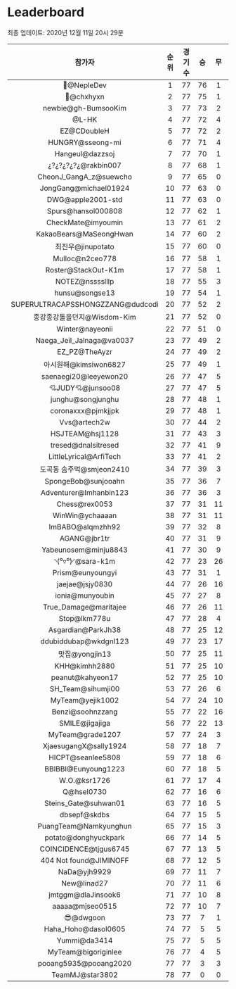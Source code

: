 # Leaderboard
최종 업데이트: 2020년 12월 11일 20시 29분




| 참가자 | 순위 | 경기수 | 승 | 무 | 패 | 승점 |
|:---:|:---:|:---:|:---:|:---:|:---:|:---:|
| 💸@NepleDev | 1 | 77 | 76 | 1 | 0 | 229 |
| 👑@chxhyxn | 2 | 77 | 75 | 1 | 1 | 226 |
| newbie@gh-BumsooKim | 3 | 77 | 73 | 2 | 2 | 221 |
| @L-HK | 4 | 77 | 72 | 4 | 1 | 220 |
| EZ@CDoubleH | 5 | 77 | 72 | 2 | 3 | 218 |
| HUNGRY@sseong-mi | 6 | 77 | 71 | 4 | 2 | 217 |
| Hangeul@dazzsoj | 7 | 77 | 70 | 1 | 6 | 211 |
| ¿?¿?¿?¿?¿@rakbin007 | 8 | 77 | 68 | 1 | 8 | 205 |
| CheonJ_GangA_z@suewcho | 9 | 77 | 65 | 0 | 12 | 195 |
| JongGang@michael01924 | 10 | 77 | 63 | 0 | 14 | 189 |
| DWG@apple2001-std | 11 | 77 | 63 | 0 | 14 | 189 |
| Spurs@hansol000808 | 12 | 77 | 62 | 1 | 14 | 187 |
| CheckMate@imyoumin | 13 | 77 | 61 | 2 | 14 | 185 |
| KakaoBears@MaSeongHwan | 14 | 77 | 60 | 2 | 15 | 182 |
| 최진우@jinupotato | 15 | 77 | 60 | 0 | 17 | 180 |
| Mulloc@n2ceo778 | 16 | 77 | 58 | 1 | 18 | 175 |
| Roster@StackOut-K1m | 17 | 77 | 58 | 1 | 18 | 175 |
| NOTEZ@nsssslllp | 18 | 77 | 55 | 3 | 19 | 168 |
| hunsu@songse13 | 19 | 77 | 54 | 1 | 22 | 163 |
| SUPERULTRACAPSSHONGZZANG@dudcodi | 20 | 77 | 52 | 2 | 23 | 158 |
| 종강종강돌을던지@Wisdom-Kim | 21 | 77 | 52 | 0 | 25 | 156 |
| Winter@nayeonii | 22 | 77 | 51 | 0 | 26 | 153 |
| Naega_Jeil_Jalnaga@va0037 | 23 | 77 | 49 | 2 | 26 | 149 |
| EZ_PZ@TheAyzr | 24 | 77 | 49 | 2 | 26 | 149 |
| 아시원해@kimsiwon6827 | 25 | 77 | 49 | 1 | 27 | 148 |
| saenaegi20@leeyewon20 | 26 | 77 | 47 | 5 | 25 | 146 |
| 💘JUDY💘@junsoo08 | 27 | 77 | 47 | 5 | 25 | 146 |
| junghu@songjunghu | 28 | 77 | 48 | 1 | 28 | 145 |
| coronaxxx@pjmkjjpk | 29 | 77 | 48 | 1 | 28 | 145 |
| Vvs@artech2w | 30 | 77 | 44 | 2 | 31 | 134 |
| HSJTEAM@hsj1128 | 31 | 77 | 43 | 3 | 31 | 132 |
| tresed@dnalsitresed | 32 | 77 | 41 | 9 | 27 | 132 |
| LittleLyrical@ArfiTech | 33 | 77 | 41 | 2 | 34 | 125 |
| 도곡동 솜주먹@smjeon2410 | 34 | 77 | 39 | 3 | 35 | 120 |
| SpongeBob@sunjooahn | 35 | 77 | 36 | 7 | 34 | 115 |
| Adventurer@Imhanbin123 | 36 | 77 | 36 | 3 | 38 | 111 |
| Chess@rex0053 | 37 | 77 | 31 | 11 | 35 | 104 |
| WinWin@ychaaaan | 38 | 77 | 31 | 11 | 35 | 104 |
| ImBABO@alqmzhh92 | 39 | 77 | 32 | 8 | 37 | 104 |
| AGANG@jbr1tr | 40 | 77 | 31 | 9 | 37 | 102 |
| Yabeunosem@minju8843 | 41 | 77 | 30 | 9 | 38 | 99 |
| ◝(⁰▿⁰)◜@sara-k1m | 42 | 77 | 23 | 26 | 28 | 95 |
| Prism@eunyoungyi | 43 | 77 | 31 | 1 | 45 | 94 |
| jaejae@jsjy0830 | 44 | 77 | 26 | 16 | 35 | 94 |
| ionia@munyoubin | 45 | 77 | 27 | 8 | 42 | 89 |
| True_Damage@maritajee | 46 | 77 | 26 | 11 | 40 | 89 |
| Stop@lkm778u | 47 | 77 | 28 | 4 | 45 | 88 |
| Asgardian@ParkJh38 | 48 | 77 | 25 | 12 | 40 | 87 |
| ddubiddubap@wkdgnl123 | 49 | 77 | 23 | 17 | 37 | 86 |
| 맛집@yongjin13 | 50 | 77 | 25 | 11 | 41 | 86 |
| KHH@kimhh2880 | 51 | 77 | 25 | 10 | 42 | 85 |
| peanut@kahyeon17 | 52 | 77 | 25 | 10 | 42 | 85 |
| SH_Team@sihumji00 | 53 | 77 | 26 | 6 | 45 | 84 |
| MyTeam@yejik1002 | 54 | 77 | 24 | 10 | 43 | 82 |
| Benzi@soohnzzang | 55 | 77 | 22 | 16 | 39 | 82 |
| SMILE@jigajiga | 56 | 77 | 22 | 13 | 42 | 79 |
| MyTeam@grade1207 | 57 | 77 | 24 | 3 | 50 | 75 |
| XjaesugangX@sally1924 | 58 | 77 | 18 | 7 | 52 | 61 |
| HICPT@seanlee5808 | 59 | 77 | 18 | 6 | 53 | 60 |
| BBIBBI@Eunyoung1223 | 60 | 77 | 18 | 5 | 54 | 59 |
| W.O.@ksr1726 | 61 | 77 | 17 | 4 | 56 | 55 |
| Q@hsel0730 | 62 | 77 | 16 | 6 | 55 | 54 |
| Steins_Gate@suhwan01 | 63 | 77 | 16 | 5 | 56 | 53 |
| dbsepf@skdbs | 64 | 77 | 15 | 5 | 57 | 50 |
| PuangTeam@Namkyunghun | 65 | 77 | 15 | 3 | 59 | 48 |
| potato@donghyuckpark | 66 | 77 | 14 | 5 | 58 | 47 |
| COINCIDENCE@tjgus6745 | 67 | 77 | 13 | 5 | 59 | 44 |
| 404 Not found@JIMINOFF | 68 | 77 | 12 | 5 | 60 | 41 |
| NaDa@yjh9929 | 69 | 77 | 11 | 7 | 59 | 40 |
| New@linad27 | 70 | 77 | 11 | 6 | 60 | 39 |
| jmtggm@dlaJinsook6 | 71 | 77 | 10 | 8 | 59 | 38 |
| aaaaa@mjseo0515 | 72 | 77 | 10 | 7 | 60 | 37 |
| 😎@dwgoon | 73 | 77 | 7 | 1 | 69 | 22 |
| Haha_Hoho@dasol0605 | 74 | 77 | 5 | 5 | 67 | 20 |
| Yummi@da3414 | 75 | 77 | 5 | 5 | 67 | 20 |
| MyTeam@bigoriginlee | 76 | 77 | 4 | 5 | 68 | 17 |
| pooang5935@pooang2020 | 77 | 77 | 3 | 3 | 71 | 12 |
| TeamMJ@star3802 | 78 | 77 | 0 | 0 | 77 | 0 |